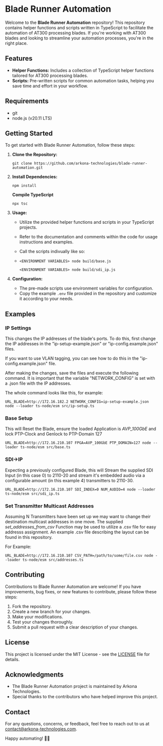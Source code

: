 # Blade Runner Automation

Welcome to the **Blade Runner Automation** repository! This repository contains helper functions and scripts written in TypeScript to facilitate the automation of AT300 processing blades. If you're working with AT300 blades and looking to streamline your automation processes, you're in the right place.

## Features

- **Helper Functions:** Includes a collection of TypeScript helper functions tailored for AT300 processing blades.
- **Scripts:** Pre-written scripts for common automation tasks, helping you save time and effort in your workflow.

## Requirements
- git
- node.js (v20.11 LTS)
## Getting Started

To get started with Blade Runner Automation, follow these steps:

1. **Clone the Repository:**

   ```
   git clone https://github.com/arkona-technologies/blade-runner-automation.git
   ```

2. **Install Dependencies:**

   ```
   npm install
   ```

   **Compile TypeScript**
   ```
   npx tsc
   ```

3. **Usage:**

   - Utilize the provided helper functions and scripts in your TypeScript projects.
   - Refer to the documentation and comments within the code for usage instructions and examples.
  
   - Call the scripts indivually like so:
   - 
     ```<ENVIRONMENT VARIABLES> node build/base.js```
     
     ```<ENVIRONMENT VARIABLES> node build/sdi_ip.js```

4. **Configuration:**
   - The pre-made scripts use environment variables for configuration.
   - Copy the example `.env` file provided in the repository and customize it according to your needs.

## Examples

### IP Settings

This changes the IP addresses of the blade's ports. 
To do this, first change the IP addresses in the "ip-setup-example.json" or "ip-config.example.json" files. 

If you want to use VLAN tagging, you can see how to do this in the "ip-config.example.json" file. 

After making the changes, save the files and execute the following command. It is important that the variable "NETWORK_CONFIG" is set with a .json file with the IP addresses. 

The whole command looks like this, for example: 

```
URL_BLADE=http://172.16.182.2 NETWORK_CONFIG=ip-setup-example.json node --loader ts-node/esm src/ip-setup.ts
```

### Base Setup

This will Reset the Blade, ensure the loaded Application is _AVP_100GbE_ and lock PTP-Clock
and Genlock to PTP-Domain 127

```
URL_BLADE=http://172.16.210.107 FPGA=AVP_100GbE PTP_DOMAIN=127 node --loader ts-node/esm src/base.ts
```

### SDI->IP

Expecting a previously configured Blade, this will Stream the supplied SDI Input (in this case 0)
to 2110-20 and stream it's embedded audio via a configurable
amount (in this example 4) transmitters to 2110-30.

```
URL_BLADE=http://172.16.210.107 SDI_INDEX=0 NUM_AUDIO=4 node --loader ts-node/esm src/sdi_ip.ts
```

### Set Transmitter Multicast Addresses

Assuming N Transmitters have been set up we may want to change their destination multicast addresses in one move. The supplied _set_addresses_from_csv_
Function may be used to utilize a .csv file for easy addresss assignment. An example .csv file describing the layout can be found in this repository.

For Example:

```
URL_BLADE=http://172.16.210.107 CSV_PATH=/path/to/some/file.csv node --loader ts-node/esm src/addresses.ts
```

## Contributing

Contributions to Blade Runner Automation are welcome! If you have improvements, bug fixes, or new features to contribute, please follow these steps:

1. Fork the repository.
2. Create a new branch for your changes.
3. Make your modifications.
4. Test your changes thoroughly.
5. Submit a pull request with a clear description of your changes.

## License

This project is licensed under the MIT License - see the [LICENSE](LICENSE) file for details.

## Acknowledgments

- The Blade Runner Automation project is maintained by Arkona Technologies.
- Special thanks to the contributors who have helped improve this project.

## Contact

For any questions, concerns, or feedback, feel free to reach out to us at [contact@arkona-technologies.com](mailto:contact@arkona-technologies.com).

Happy automating! 🤖🚀
